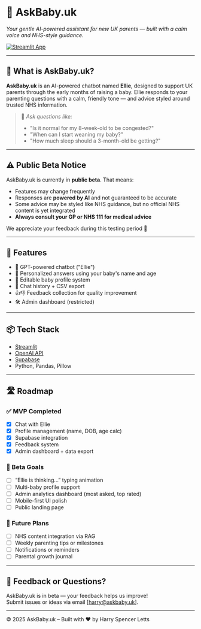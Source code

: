 # 👶 AskBaby.uk

_Your gentle AI-powered assistant for new UK parents — built with a calm voice and NHS-style guidance._

[![Streamlit App](https://img.shields.io/badge/View_App-Streamlit-green?logo=streamlit)](https://askbabyuk.streamlit.app/)

---

## 🚀 What is AskBaby.uk?

**AskBaby.uk** is an AI-powered chatbot named **Ellie**, designed to support UK parents through the early months of raising a baby. Ellie responds to your parenting questions with a calm, friendly tone — and advice styled around trusted NHS information.

> 👶 _Ask questions like:_
> - "Is it normal for my 8-week-old to be congested?"
> - "When can I start weaning my baby?"
> - "How much sleep should a 3-month-old be getting?"

---

## ⚠️ Public Beta Notice

AskBaby.uk is currently in **public beta**. That means:

- Features may change frequently  
- Responses are **powered by AI** and not guaranteed to be accurate  
- Some advice may be styled like NHS guidance, but no official NHS content is yet integrated  
- **Always consult your GP or NHS 111 for medical advice**

We appreciate your feedback during this testing period 💬

---

## 🧠 Features

- 🤖 GPT-powered chatbot ("Ellie")
- 🍼 Personalized answers using your baby's name and age
- 🔁 Editable baby profile system
- 📜 Chat history + CSV export
- 👍👎 Feedback collection for quality improvement
- 🛠 Admin dashboard (restricted)

---

## 📦 Tech Stack

- [Streamlit](https://streamlit.io)
- [OpenAI API](https://platform.openai.com/)
- [Supabase](https://supabase.com/)
- Python, Pandas, Pillow

---

## 🛣 Roadmap

### ✅ MVP Completed
- [x] Chat with Ellie
- [x] Profile management (name, DOB, age calc)
- [x] Supabase integration
- [x] Feedback system
- [x] Admin dashboard + data export

### 🚀 Beta Goals
- [ ] “Ellie is thinking…” typing animation
- [ ] Multi-baby profile support
- [ ] Admin analytics dashboard (most asked, top rated)
- [ ] Mobile-first UI polish
- [ ] Public landing page

### 🔮 Future Plans
- [ ] NHS content integration via RAG
- [ ] Weekly parenting tips or milestones
- [ ] Notifications or reminders
- [ ] Parental growth journal

---

## 🙋 Feedback or Questions?

AskBaby.uk is in beta — your feedback helps us improve!  
Submit issues or ideas via email [harry@askbaby.uk].

---

© 2025 AskBaby.uk – Built with ❤️ by Harry Spencer Letts
